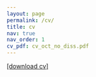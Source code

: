 ```yaml
---
layout: page
permalink: /cv/
title: cv
nav: true
nav_order: 1
cv_pdf: cv_oct_no_diss.pdf
---
```


[[download cv]](https://justinmelnick.github.io/assets/pdf/cv_oct_no_diss.pdf)
